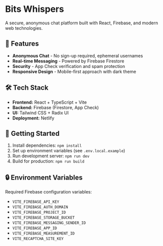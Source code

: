 # Bits Whispers

A secure, anonymous chat platform built with React, Firebase, and modern web technologies.

## 🚀 Features

- **Anonymous Chat** - No sign-up required, ephemeral usernames
- **Real-time Messaging** - Powered by Firebase Firestore
- **Security** - App Check verification and spam protection
- **Responsive Design** - Mobile-first approach with dark theme

## 🛠️ Tech Stack

- **Frontend:** React + TypeScript + Vite
- **Backend:** Firebase (Firestore, App Check)
- **UI:** Tailwind CSS + Radix UI
- **Deployment:** Netlify

## 🚀 Getting Started

1. Install dependencies: `npm install`
2. Set up environment variables (see `.env.local.example`)
3. Run development server: `npm run dev`
4. Build for production: `npm run build`

## 🔒 Environment Variables

Required Firebase configuration variables:
- `VITE_FIREBASE_API_KEY`
- `VITE_FIREBASE_AUTH_DOMAIN`
- `VITE_FIREBASE_PROJECT_ID`
- `VITE_FIREBASE_STORAGE_BUCKET`
- `VITE_FIREBASE_MESSAGING_SENDER_ID`
- `VITE_FIREBASE_APP_ID`
- `VITE_FIREBASE_MEASUREMENT_ID`
- `VITE_RECAPTCHA_SITE_KEY`
